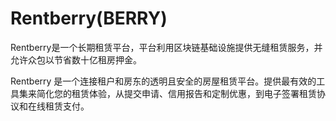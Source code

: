 # Rentberry(BERRY)

Rentberry是一个长期租赁平台，平台利用区块链基础设施提供无缝租赁服务，并允许众包以节省数十亿租房押金。

Rentberry 是一个连接租户和房东的透明且安全的房屋租赁平台。提供最有效的工具集来简化您的租赁体验，从提交申请、信用报告和定制优惠，到电子签署租赁协议和在线租赁支付。


